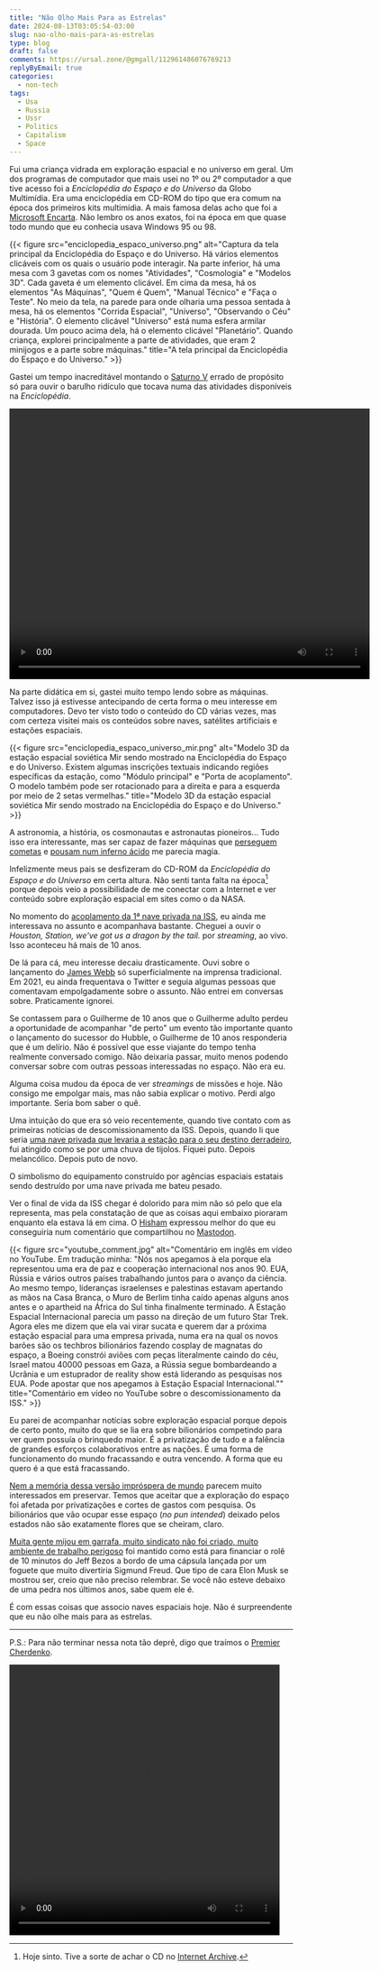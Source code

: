 ```yaml
---
title: "Não Olho Mais Para as Estrelas"
date: 2024-08-13T03:05:54-03:00
slug: nao-olho-mais-para-as-estrelas
type: blog
draft: false
comments: https://ursal.zone/@gmgall/112961486076769213
replyByEmail: true
categories:
  - non-tech
tags:
  - Usa
  - Russia
  - Ussr
  - Politics
  - Capitalism
  - Space
---
```

Fui uma criança vidrada em exploração espacial e no universo em geral. Um dos programas de computador que mais usei no 1º ou 2º computador a que tive acesso foi a _Enciclopédia do Espaço e do Universo_ da Globo Multimídia. Era uma enciclopédia em CD-ROM do tipo que era comum na época dos primeiros kits multimídia. A mais famosa delas acho que foi a [Microsoft Encarta](https://pt.wikipedia.org/wiki/Microsoft_Encarta). Não lembro os anos exatos, foi na época em que quase todo mundo que eu conhecia usava Windows 95 ou 98.

{{< figure src="enciclopedia_espaco_universo.png" alt="Captura da tela principal da Enciclopédia do Espaço e do Universo. Há vários elementos clicáveis com os quais o usuário pode interagir. Na parte inferior, há uma mesa com 3 gavetas com os nomes \"Atividades\", \"Cosmologia\" e \"Modelos 3D\". Cada gaveta é um elemento clicável. Em cima da mesa, há os elementos \"As Máquinas\", \"Quem é Quem\", \"Manual Técnico\" e \"Faça o Teste\". No meio da tela, na parede para onde olharia uma pessoa sentada à mesa, há os elementos \"Corrida Espacial\", \"Universo\", \"Observando o Céu\" e \"História\". O elemento clicável \"Universo\" está numa esfera armilar dourada. Um pouco acima dela, há o elemento clicável \"Planetário\". Quando criança, explorei principalmente a parte de atividades, que eram 2 minijogos e a parte sobre máquinas." title="A tela principal da Enciclopédia do Espaço e do Universo."  >}}

Gastei um tempo inacreditável montando o [Saturno V](https://pt.wikipedia.org/wiki/Saturno_V) errado de propósito só para ouvir o barulho ridículo que tocava numa das atividades disponíveis na *Enciclopédia*.

<video width="640" height="480" controls title='Minijogo "Lance um Foguete". Nele, existem várias peças de foguetes no lado esquerdo e uma pequena base de lançamento no lado direito. Você pode empilhar as peças sobre a base e clicar num botão vermelho de lançamento. Se o foguete Saturno V ou Saturno 1B estivesse corretamente montado, ele sairia voando.Se as peças empilhadas não formassem nenhum dos 2 foguetes, um barulho de motor à combustão velho tentando pegar tocava. Depois um popup com a mensagem "Lançamento abortado devido a erro na montagem do foguete" era mostrada.' aria-label='Vídeo do minijogo "Lance um Foguete". Nele, existem várias peças de foguetes no lado esquerdo e uma pequena base de lançamento no lado direito. Você pode empilhar as peças sobre a base e clicar num botão vermelho de lançamento. Se o foguete Saturno V ou Saturno 1B estivesse corretamente montado, ele sairia voando.Se as peças empilhadas não formassem nenhum dos 2 foguetes, um barulho de motor à combustão velho tentando pegar tocava. Depois um popup com a mensagem "Lançamento abortado devido a erro na montagem do foguete" era mostrada.'>
<source src="montagem_saturno_v.mp4" type="video/mp4"></source>
</video>

Na parte didática em si, gastei muito tempo lendo sobre as máquinas. Talvez isso já estivesse antecipando de certa forma o meu interesse em computadores. Devo ter visto todo o conteúdo do CD várias vezes, mas com certeza visitei mais os conteúdos sobre naves, satélites artificiais e estações espaciais.

{{< figure src="enciclopedia_espaco_universo_mir.png" alt="Modelo 3D da estação espacial soviética Mir sendo mostrado na Enciclopédia do Espaço e do Universo. Existem algumas inscrições textuais indicando regiões específicas da estação, como \"Módulo principal\" e \"Porta de acoplamento\". O modelo também pode ser rotacionado para a direita e para a esquerda por meio de 2 setas vermelhas." title="Modelo 3D da estação espacial soviética Mir sendo mostrado na Enciclopédia do Espaço e do Universo."  >}}

A astronomia, a história, os cosmonautas e astronautas pioneiros... Tudo isso era interessante, mas ser capaz de fazer máquinas que [perseguem cometas](https://en.wikipedia.org/wiki/Giotto_%28spacecraft%29) e [pousam num inferno ácido](https://en.wikipedia.org/wiki/Venera) me parecia magia.

Infelizmente meus pais se desfizeram do CD-ROM da _Enciclopédia do Espaço e do Universo_ em certa altura. Não senti tanta falta na época[^1] porque depois veio a possibilidade de me conectar com a Internet e ver conteúdo sobre exploração espacial em sites como o da NASA.

No momento do [acoplamento da 1ª nave privada na ISS](https://en.wikipedia.org/wiki/SpaceX_Dragon#Dragon_1), eu ainda me interessava no assunto e acompanhava bastante. Cheguei a ouvir o *Houston, Station, we've got us a dragon by the tail.* por *streaming*, ao vivo. Isso aconteceu há mais de 10 anos.

De lá para cá, meu interesse decaiu drasticamente. Ouvi sobre o lançamento do [James Webb](https://pt.wikipedia.org/wiki/Telesc%C3%B3pio_Espacial_James_Webb) só superficialmente na imprensa tradicional. Em 2021, eu ainda frequentava o Twitter e seguia algumas pessoas que comentavam empolgadamente sobre o assunto. Não entrei em conversas sobre. Praticamente ignorei.

Se contassem para o Guilherme de 10 anos que o Guilherme adulto perdeu a oportunidade de acompanhar "de perto" um evento tão importante quanto o lançamento do sucessor do Hubble, o Guilherme de 10 anos responderia que é um delírio. Não é possível que esse viajante do tempo tenha realmente conversado comigo. Não deixaria passar, muito menos podendo conversar sobre com outras pessoas interessadas no espaço. Não era eu.

Alguma coisa mudou da época de ver _streamings_ de missões e hoje. Não consigo me empolgar mais, mas não sabia explicar o motivo. Perdi algo importante. Seria bom saber o quê.

Uma intuição do que era só veio recentemente, quando tive contato com as primeiras notícias de descomissionamento da ISS. Depois, quando li que seria [uma nave privada que levaria a estação para o seu destino derradeiro](https://www.space.com/spacex-dragon-iss-deorbit-vehicle-design-revealed), fui atingido como se por uma chuva de tijolos. Fiquei puto. Depois melancólico. Depois puto de novo.

O simbolismo do equipamento construído por agências espaciais estatais sendo destruído por uma nave privada me bateu pesado.

Ver o final de vida da ISS chegar é dolorido para mim não só pelo que ela representa, mas pela constatação de que as coisas aqui embaixo pioraram enquanto ela estava lá em cima. O [Hisham](https://hisham.hm/) expressou melhor do que eu conseguiria num comentário que compartilhou no [Mastodon](https://mastodon.social/@hisham_hm).

{{< figure src="youtube_comment.jpg" alt="Comentário em inglês em vídeo no YouTube. Em tradução minha: \"Nós nos apegamos à ela porque ela representou uma era de paz e cooperação internacional nos anos 90. EUA, Rússia e vários outros países trabalhando juntos para o avanço da ciência. Ao mesmo tempo, lideranças israelenses e palestinas estavam apertando as mãos na Casa Branca, o Muro de Berlim tinha caído apenas alguns anos antes e o apartheid na África do Sul tinha finalmente terminado. A Estação Espacial Internacional parecia um passo na direção de um futuro Star Trek. Agora eles me dizem que ela vai virar sucata e querem dar a próxima estação espacial para uma empresa privada, numa era na qual os novos barões são os techbros bilionários fazendo cosplay de magnatas do espaço, a Boeing constrói aviões com peças literalmente caindo do céu, Israel matou 40000 pessoas em Gaza, a Rússia segue bombardeando a Ucrânia e um estuprador de reality show está liderando as pesquisas nos EUA. Pode apostar que nos apegamos à Estação Espacial Internacional.\"" title="Comentário em vídeo no YouTube sobre o descomissionamento da ISS."  >}}

Eu parei de acompanhar notícias sobre exploração espacial porque depois de certo ponto, muito do que se lia era sobre bilionários competindo para ver quem possuía o brinquedo maior. É a privatização de tudo e a falência de grandes esforços colaborativos entre as nações. É uma forma de funcionamento do mundo fracassando e outra vencendo. A forma que eu quero é a que está fracassando.

[Nem a memória dessa versão impróspera de mundo](https://futurism.com/former-space-leaders-rescue-space-station) parecem muito interessados em preservar. Temos que aceitar que a exploração do espaço foi afetada por privatizações e cortes de gastos com pesquisa. Os bilionários que vão ocupar esse espaço (*no pun intended*) deixado pelos estados não são exatamente flores que se cheiram, claro.

[Muita gente mijou em garrafa, muito sindicato não foi criado, muito ambiente de trabalho perigoso](https://www.businessinsider.com/amazon-workers-react-jeff-bezos-thanks-blue-origin-space-flight-2021-7) foi mantido como está para financiar o rolê de 10 minutos do Jeff Bezos a bordo de uma cápsula lançada por um foguete que muito divertiria Sigmund Freud. Que tipo de cara Elon Musk se mostrou ser, creio que não preciso relembrar. Se você não esteve debaixo de uma pedra nos últimos anos, sabe quem ele é.

É com essas coisas que associo naves espaciais hoje. Não é surpreendente que eu não olhe mais para as estrelas.

---

P.S.: Para não terminar nessa nota tão deprê, digo que traímos o [Premier Cherdenko](https://cnc.fandom.com/wiki/Anatoly_Cherdenko).

<video width="480" height="480" controls title="Tim Curry como Anatoly Cherdenko em cutscene do jogo Command & Conquer: Red Alert 3." aria-label="Vídeo com fala do personagem Anatoly Cherdenko no jogo Command & Conquer: Red Alert 3. Ele diz &#34;I&#39;m escaping to the one place that hasn&#39;t been corrupted by capitalism: SPACE!&#34;">
<source src="tim_curry_space.webm" type="video/webm"></source>
</video>

[^1]: Hoje sinto. Tive a sorte de achar o CD no [Internet Archive](https://archive.org/details/iso-softwarecddvdglobomultimidiadescobrirvolume1enciclopediadoespacoedouniversop).
